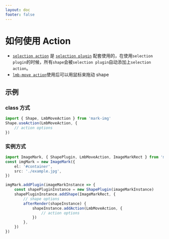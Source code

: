 ```yaml
---
layout: doc
footer: false
---
```


# 如何使用 Action

- [`selection action`](/api/action/selection) 是 [`selection plugin`](/api/plugin/selection) 配套使用的，在使用`selection plugin`的时候，所有`shape`会被`selection plugin`自动添加上`selection action`。
- [`lmb-move action`](/api/action/lmb-move)使用后可以用鼠标来拖动 shape

## 示例

### class 方式

```ts
import { Shape, LmbMoveAction } from 'mark-img'
Shape.useAction(LmbMoveAction, {
	// action options
})
```

### 实例方式

```ts
import ImageMark, { ShapePlugin, LmbMoveAction, ImageMarkRect } from 'mark-img'
const imgMark = new ImageMark({
	el: '#container',
	src: './example.jpg',
})

imgMark.addPlugin(imageMarkInstance => {
	const shapePluginInstance = new ShapePlugin(imageMarkInstance)
	shapePluginInstance.addShape(ImageMarkRect, {
		// shape options
		afterRender(shapeInstance) {
			shapeInstance.addAction(LmbMoveAction, {
				// action options
			})
		},
	})
})
```
